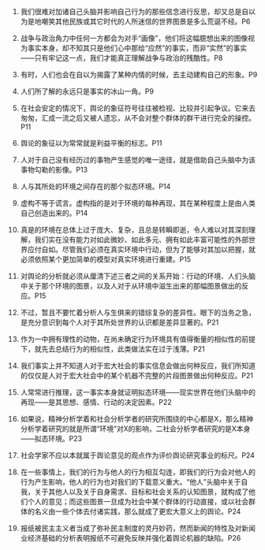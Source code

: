 1. 我们很难对加诸自己头脑并影响自己行为的那些信念进行反思，却又总是自以为是地嘲笑其他民族或其它时代的人所迷信的世界图景是多么荒诞不经。P6

2. 战争与政治角力中任何一方都会为对手“画像”，他们将这幅臆想出来的图像视为事实本身，却不知其只是他们心中那给“应然”的事实，而非“实然”的事实——只有牢记这一点，我们才能真正理解战争与政治的残酷性。P8

3. 有时，人们也会在自以为揭露了某种内情的时候，去主动建构自己的形象。P9

4. 人们所了解的永远只是事实的冰山一角。P9

5. 在社会安定的情况下，舆论的象征符号往往被检视、比较并引起争议。它来去匆匆，汇成一流之后又被人遗忘，从不会对整个群体的群干进行完全的操控。P11

6. 舆论的象征以为常常就是利益平衡的标志。P11

7. 人对于自己没有经历过的事物产生感觉的唯一途径，就是借助自己头脑中为该事物勾勒的影像。P13

8. 人与其所处的环境之间存在的那个拟态环境。P14

9. 虚构不等于谎言。虚构指的是对于环境的每种再现，其在某种程度上是由人类自己创造出来的。P14

10. 真是的环境在总体上过于庞大、复杂，且总是转瞬即逝，令人难以对其深刻理解，我们实在没有能力对如此微妙、如此多元、拥有如此丰富可能性的外部世界应付自如。尽管我们必须在真实环境中行动，但为了能够对其加以把握，就必须依照某个更加简单的模型对真实环境进行重建。P15

11. 对舆论的分析就必须从厘清下述三者之间的关系开始：行动的环境、人们头脑中关于那个环境的图景，以及人对于从环境中滋生出来的那幅图景做出的反应。P15

12. 不过，暂且不要忙着分析人与生俱来的错综复杂的差异性。眼下的当务之急，是充分意识到每个人对于其所处世界的认识都是差异显著的。P21

13. 作为一中拥有理性的动物，在尚未确定行为环境具有值得衡量的相似性的前提下，就先去总结行为的相似性，此类做法实在过于浅薄。P21

14. 我们事实上并不知道人对于宏大社会的事实信息会做出何种反应，我们所知道的仅仅是人对于宏大社会中的某个机器不完整的片段图景做出何种反应。P21

15. 人常常进行推理，这一事实本身就证明拟态环境——现实世界在他们头脑中的再现——是其思想、感情、行动的决定因素。P22

16. 如果说，精神分析学着和社会分析学者的研究所围绕的中心都是X，那么精神分析学着研究的就是所谓“环境”对X的影响，二社会分析学者研究的是X本身——拟态环境。P23

17. 社会学家不应以本就属于舆论意见的观点作为评价舆论研究事业的标尺。P24

18. 在一些事情上，我们的行为与他人的行为相互勾连，即我们的行为会对他人的行为产生影响，他人的行为也对我们的下载意义重大。“他人”头脑中关于自我，关于其他人以及关于自身需求、目标和社会关系的认知图景，就构成了他们个人的意见；而这些图景一旦成为社会中某个群体的行动直接，或以社会群体的名义由一些个体去付诸实践，那么就成了更宏大意义上的舆论。P24

19. 报纸被民主主义者当成了弥补民主制度的灵丹妙药，然而新闻的特性及对新闻业经济基础的分析表明报纸不可避免反映并强化着舆论机器的缺陷。P26

